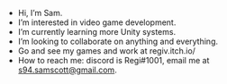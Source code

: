 - Hi, I’m Sam.
- I’m interested in video game development.
- I’m currently learning more Unity systems.
- I’m looking to collaborate on anything and everything.
- Go and see my games and work at regiv.itch.io/ 
- How to reach me: discord is Regi#1001, email me at s94.samscott@gmail.com.
